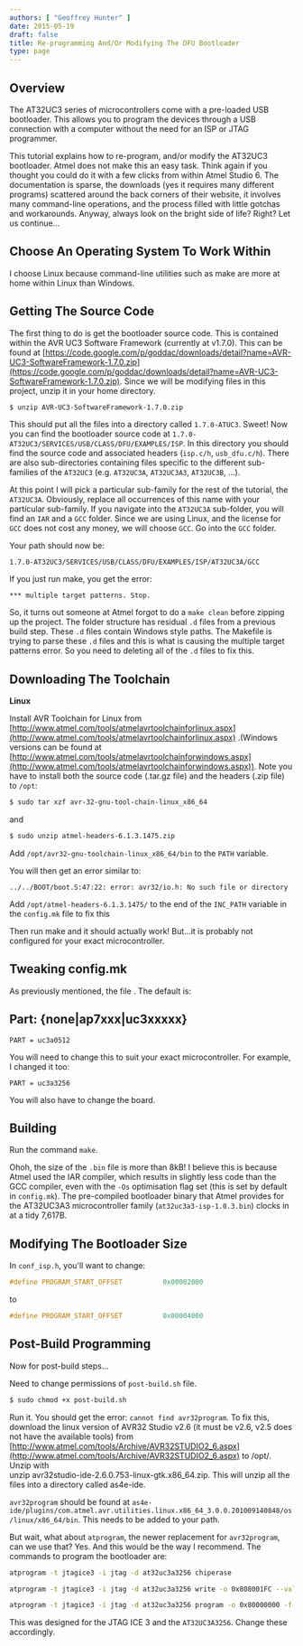 ```yaml
---
authors: [ "Geoffrey Hunter" ]
date: 2015-05-19
draft: false
title: Re-programming And/Or Modifying The DFU Bootloader
type: page
---
```


## Overview

The AT32UC3 series of microcontrollers come with a pre-loaded USB bootloader. This allows you to program the devices through a USB connection with a computer without the need for an ISP or JTAG programmer.

This tutorial explains how to re-program, and/or modify the AT32UC3 bootloader. Atmel does not make this an easy task. Think again if you thought you could do it with a few clicks from within Atmel Studio 6. The documentation is sparse, the downloads (yes it requires many different programs) scattered around the back corners of their website, it involves many command-line operations, and the process filled with little gotchas and workarounds. Anyway, always look on the bright side of life? Right? Let us continue...

## Choose An Operating System To Work Within

I choose Linux because command-line utilities such as make are more at home within Linux than Windows.

## Getting The Source Code

The first thing to do is get the bootloader source code. This is contained within the AVR UC3 Software Framework (currently at v1.7.0). This can be found at [https://code.google.com/p/goddac/downloads/detail?name=AVR-UC3-SoftwareFramework-1.7.0.zip](https://code.google.com/p/goddac/downloads/detail?name=AVR-UC3-SoftwareFramework-1.7.0.zip). Since we will be modifying files in this project, unzip it in your home directory.

```sh
$ unzip AVR-UC3-SoftwareFramework-1.7.0.zip
```

This should put all the files into a directory called `1.7.0-ATUC3`. Sweet! Now you can find the bootloader source code at `1.7.0-AT32UC3/SERVICES/USB/CLASS/DFU/EXAMPLES/ISP`. In this directory you should find the source code and associated headers (`isp.c/h`, `usb_dfu.c/h`). There are also sub-directories containing files specific to the different sub-families of the `AT32UC3` (e.g. `AT32UC3A`, `AT32UC3A3`, `AT32UC3B`, ...).

At this point I will pick a particular sub-family for the rest of the tutorial, the `AT32UC3A`. Obviously, replace all occurrences of this name with your particular sub-family. If you navigate into the `AT32UC3A` sub-folder, you will find an `IAR` and a `GCC` folder. Since we are using Linux, and the license for `GCC` does not cost any money, we will choose `GCC`. Go into the `GCC`
 folder.

Your path should now be:

```
1.7.0-AT32UC3/SERVICES/USB/CLASS/DFU/EXAMPLES/ISP/AT32UC3A/GCC
```

If you just run make, you get the error:

```text
*** multiple target patterns. Stop.
```

So, it turns out someone at Atmel forgot to do a `make clean` before zipping up the project. The folder structure has residual `.d` files from a previous build step. These `.d` files contain Windows style paths. The Makefile is trying to parse these `.d` files and this is what is causing the multiple target patterns error. So you need to deleting all of the `.d` files to fix this.

## Downloading The Toolchain

**Linux**

Install AVR Toolchain for Linux from [http://www.atmel.com/tools/atmelavrtoolchainforlinux.aspx](http://www.atmel.com/tools/atmelavrtoolchainforlinux.aspx) .(Windows versions can be found at [http://www.atmel.com/tools/atmelavrtoolchainforwindows.aspx](http://www.atmel.com/tools/atmelavrtoolchainforwindows.aspx)). Note you have to install both the source code (.tar.gz file) and the headers (.zip file) to `/opt`:

```sh
$ sudo tar xzf avr-32-gnu-tool-chain-linux_x86_64
```

and

```sh  
$ sudo unzip atmel-headers-6.1.3.1475.zip
```

Add `/opt/avr32-gnu-toolchain-linux_x86_64/bin` to the `PATH` variable.

You will then get an error similar to:  

```
../../BOOT/boot.S:47:22: error: avr32/io.h: No such file or directory  
```

Add `/opt/atmel-headers-6.1.3.1475/` to the end of the `INC_PATH` variable in the `config.mk` file to fix this

Then run make and it should actually work! But...it is probably not configured for your exact microcontroller.

## Tweaking config.mk

As previously mentioned, the file . The default is:

## Part: {none|ap7xxx|uc3xxxxx}

```
PART = uc3a0512
```

You will need to change this to suit your exact microcontroller. For example, I changed it too:

```
PART = uc3a3256
```

You will also have to change the board.

## Building

Run the command `make`.

Ohoh, the size of the `.bin` file is more than 8kB! I believe this is because Atmel used the IAR compiler, which results in slightly less code than the GCC compiler, even with the `-Os` optimisation flag set (this is set by default in `config.mk`). The pre-compiled bootloader binary that Atmel provides for the AT32UC3A3 microcontroller family (`at32uc3a3-isp-1.0.3.bin`) clocks in at a tidy 7,617B. 

## Modifying The Bootloader Size

In `conf_isp.h`, you'll want to change:

```c
#define PROGRAM_START_OFFSET          0x00002000
```

to

```c
#define PROGRAM_START_OFFSET          0x00004000
```

## Post-Build Programming

Now for post-build steps...

Need to change permissions of `post-build.sh` file.

```sh
$ sudo chmod +x post-build.sh
```

Run it. You should get the error: `cannot find avr32program`. To fix this, download the linux version of AVR32 Studio v2.6 (it must be v2.6, v2.5 does not have the available tools) from  
[http://www.atmel.com/tools/Archive/AVR32STUDIO2_6.aspx](http://www.atmel.com/tools/Archive/AVR32STUDIO2_6.aspx) to /opt/. Unzip with   
unzip avr32studio-ide-2.6.0.753-linux-gtk.x86_64.zip. This will unzip all the files into a directory called as4e-ide.

`avr32program` should be found at `as4e-ide/plugins/com.atmel.avr.utilities.linux.x86_64_3.0.0.201009140848/os/linux/x86_64/bin`. This needs to be added to your path.

But wait, what about `atprogram`, the newer replacement for `avr32program`, can we use that? Yes. And this would be the way I recommend. The commands to program the bootloader are:

```sh
atprogram -t jtagice3 -i jtag -d at32uc3a3256 chiperase

atprogram -t jtagice3 -i jtag -d at32uc3a3256 write -o 0x808001FC --values 0x929E2A9E

atprogram -t jtagice3 -i jtag -d at32uc3a3256 program -o 0x80000000 -f at32uc3a3-isp.bin --verify write -fs -o 0xFFFE1410 --values FFF7FFFF
```

This was designed for the JTAG ICE 3 and the `AT32UC3A3256`. Change these accordingly.
